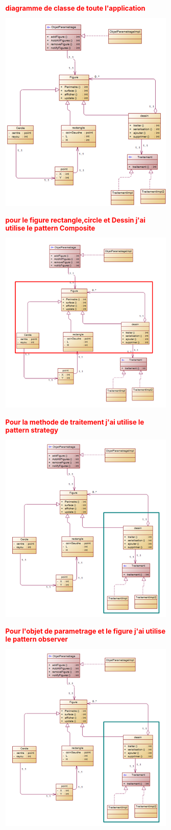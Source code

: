 ## <span style="color: red"> diagramme de classe de toute l'application</span>

![](screens/class.png)

## <span style="color: red"> pour le figure rectangle,circle et Dessin j'ai utilise le pattern Composite</span>

![](screens/composite.png)

## <span style="color: red"> Pour la methode de traitement j'ai utilise le pattern strategy</span>

![](screens/strategy.png)

## <span style="color: red"> Pour l'objet de parametrage et le figure j'ai utilise le pattern observer</span>

![](screens/strategy.png)
